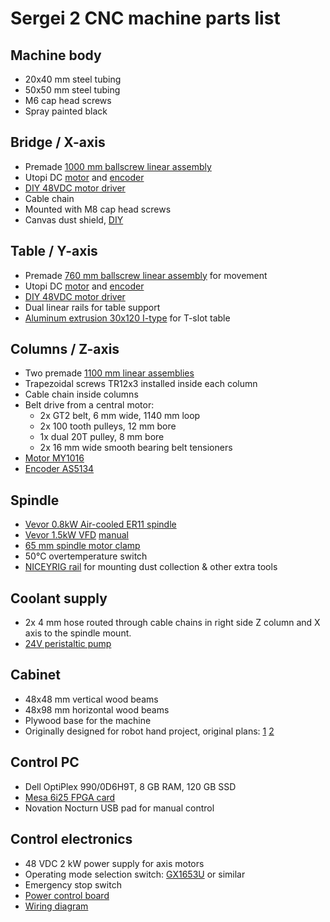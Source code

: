 Sergei 2 CNC machine parts list
===============================

Machine body
------------

* 20x40 mm steel tubing
* 50x50 mm steel tubing
* M6 cap head screws
* Spray painted black

Bridge / X-axis
---------------

* Premade [1000 mm ballscrew linear assembly](mechanical/plans_solvespace/linear_assembly_1000mm.txt)
* Utopi DC [motor](notes/Motor_UGRMEM-04MMA31.txt) and [encoder](notes/Encoder_UTOPI_O25SD.txt)
* [DIY 48VDC motor driver](electronics/motor_driver/)
* Cable chain
* Mounted with M8 cap head screws
* Canvas dust shield, [DIY](http://essentialscrap.com/cnc2/dust_shields/)

Table / Y-axis
--------------

* Premade [760 mm ballscrew linear assembly](mechanical/plans_solvespace/linear_assembly_700mm.txt) for movement
* Utopi DC [motor](notes/Motor_UGRMEM-04MMA31.txt) and [encoder](notes/Encoder_UTOPI_O25SD.txt)
* [DIY 48VDC motor driver](electronics/motor_driver/)
* Dual linear rails for table support
* [Aluminum extrusion 30x120 I-type](https://www.dold-mechatronik.de/Aluminum-profile-30x120L-I-type-groove-6) for T-slot table

Columns / Z-axis
----------------

* Two premade [1100 mm linear assemblies](mechanical/plans_solvespace/linear_assembly_1100mm.txt)
* Trapezoidal screws TR12x3 installed inside each column
* Cable chain inside columns
* Belt drive from a central motor:
  * 2x GT2 belt, 6 mm wide, 1140 mm loop
  * 2x 100 tooth pulleys, 12 mm bore
  * 1x dual 20T pulley, 8 mm bore
  * 2x 16 mm wide smooth bearing belt tensioners
* [Motor MY1016](notes/Motor_MY1016.txt)
* [Encoder AS5134](electronics/motor_encoder)

Spindle
-------

* [Vevor 0.8kW Air-cooled ER11 spindle](https://eur.vevor.com/spindle-motor-c_10130/vevor-0-8kw-er11-air-cooled-spindle-motor-24000rpm-for-milling-engraving-machine-p_010636027589?utm_source=email_sys&utm_medium=mail&utm_campaign={en}_{EU}_{orderDelivery}_{2022-04-25%2017:21:27})
* [Vevor 1.5kW VFD](https://eur.vevor.com/variable-frequency-drives-c_10745/vevor-2hp-1-5kw-vfd-variable-frequency-drive-220v-inverter-soundl-solutions-p_010276894883?utm_source=email_sys&utm_medium=mail&utm_campaign={en}_{EU}_{orderDelivery}_{2022-04-24%2019:21:47}) [manual](datasheets/Vevor_A2_8015_VFD_Manual_v1.8.pdf)
* [65 mm spindle motor clamp](https://www.ebay.com/itm/293600909919)
* 50°C overtemperature switch
* [NICEYRIG rail](https://www.ebay.com/itm/293185219621) for mounting dust collection & other extra tools

Coolant supply
--------------

* 2x 4 mm hose routed through cable chains in right side Z column and X axis to the spindle mount.
* [24V peristaltic pump](https://www.ebay.com/itm/274481580980)

Cabinet
-------

* 48x48 mm vertical wood beams
* 48x98 mm horizontal wood beams
* Plywood base for the machine
* Originally designed for robot hand project, original plans: [1](notes/cabinet1.jpg) [2](notes/cabinet2.jpg)

Control PC
----------

* Dell OptiPlex 990/0D6H9T, 8 GB RAM, 120 GB SSD
* [Mesa 6i25 FPGA card](http://store.mesanet.com/index.php?route=product/product&product_id=58)
* Novation Nocturn USB pad for manual control

Control electronics
-------------------
* 48 VDC 2 kW power supply for axis motors
* Operating mode selection switch: [GX1653U](https://www.tme.eu/en/details/gx1653u/cam-switches/lovato-electric/) or similar
* Emergency stop switch
* [Power control board](electronics/power_control_pcb/images/power_control_pcb.pdf)
* [Wiring diagram](electronics/wiring/images/sergei2-wiring.pdf)

